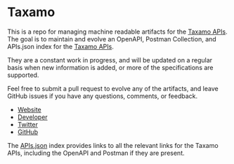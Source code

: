 # TaxamoThis is a repo for managing machine readable artifacts for the [Taxamo APIs](http://www.taxamo.com/). The goal is to maintain and evolve an OpenAPI, Postman Collection, and APIs.json index for the [Taxamo APIs](http://www.taxamo.com/).They are a constant work in progress, and will be updated on a regular basis when new information is added, or more of the specifications are supported.Feel free to submit a pull request to evolve any of the artifacts, and leave GitHub issues if you have any questions, comments, or feedback.- [Website](http://www.taxamo.com/)- [Developer](http://www.taxamo.com/)- [Twitter](https://twitter.com/taxamo)- [GitHub](https://github.com/taxamo)The [APIs.json](https://github.com/api-evangelist/taxamo/blob/master/apis.json) index provides links to all the relevant links for the Taxamo APIs, including the OpenAPI and Postman if they are present.
